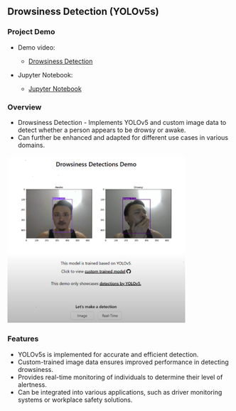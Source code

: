 ## Drowsiness Detection (YOLOv5s)

### Project Demo

- Demo video:
  - [Drowsiness Detection](https://www.youtube.com/watch?v=KFHNxGSGBc8&feature=youtu.be)
 
- Jupyter Notebook:
  - [Jupyter Notebook](https://github.com/andrewtclin/drowsiness-detections/blob/master/backend/core/model/drowsiness_detection.ipynb)

### Overview

- Drowsiness Detection - Implements YOLOv5 and custom image data to detect whether a person appears to be drowsy or awake.
- Can further be enhanced and adapted for different use cases in various domains.

<img src="drowsiness_demo.png" alt="Alt Text" width="400" height="auto">

### Features

- YOLOv5s is implemented for accurate and efficient detection.
- Custom-trained image data ensures improved performance in detecting drowsiness.
- Provides real-time monitoring of individuals to determine their level of alertness.
- Can be integrated into various applications, such as driver monitoring systems or workplace safety solutions.

